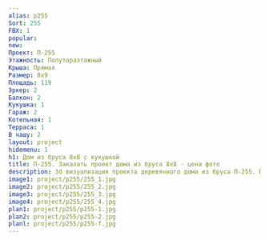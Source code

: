 ```yaml
---
alias: p255
Sort: 255
FBX: 1
popular: 
new: 
Проект: П-255
Этажность: Полутораэтажный
Крыша: Прямая
Размер: 8х9
Площадь: 119
Эркер: 2
Балкон: 2
Кукушка: 1
Гараж: 2
Котельная: 1
Терраса: 1
В чашу: 2
layout: project
hidemenu: 1
h1: Дом из бруса 8х8 с кукушкой
title: П-255. Заказать проект дома из бруса 8х8 - цена фото
description: 3d визуализация проекта деревянного дома из бруса П-255. Площадь 119 м2, размер 8х8. Вы можете внести любые изменения в проект.
image1: project/p255/255_1.jpg
image2: project/p255/255_2.jpg
image3: project/p255/255_3.jpg
image4: project/p255/255_4.jpg
plan1: project/p255/p255-1.jpg
plan2: project/p255/p255-2.jpg
planl: project/p255/p255-f.jpg
---
```


